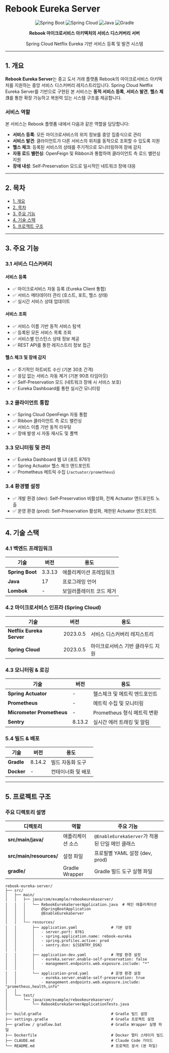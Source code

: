 # Rebook Eureka Server

<div align="center">

![Spring Boot](https://img.shields.io/badge/Spring%20Boot-3.3.13-brightgreen)
![Spring Cloud](https://img.shields.io/badge/Spring%20Cloud-2023.0.5-blue)
![Java](https://img.shields.io/badge/Java-17-orange)
![Gradle](https://img.shields.io/badge/Gradle-8.14.2-02303A)

**Rebook 마이크로서비스 아키텍처의 서비스 디스커버리 서버**

Spring Cloud Netflix Eureka 기반 서비스 등록 및 발견 시스템

</div>

---

## 1. 개요

**Rebook Eureka Server**는 중고 도서 거래 플랫폼 Rebook의 마이크로서비스 아키텍처를 지원하는 중앙 서비스 디스커버리 레지스트리입니다. Spring Cloud Netflix Eureka Server를 기반으로 구현된 본 서비스는 **동적 서비스 등록**, **서비스 발견**, **헬스 체크**를 통한 확장 가능하고 복원력 있는 시스템 구조를 제공합니다.


### 서비스 역할

본 서비스는 Rebook 플랫폼 내에서 다음과 같은 역할을 담당합니다:

- **서비스 등록**: 모든 마이크로서비스의 위치 정보를 중앙 집중식으로 관리
- **서비스 발견**: 클라이언트가 다른 서비스의 위치를 동적으로 조회할 수 있도록 지원
- **헬스 체크**: 등록된 서비스의 상태를 주기적으로 모니터링하여 장애 감지
- **자동 로드 밸런싱**: OpenFeign 및 Ribbon과 통합하여 클라이언트 측 로드 밸런싱 지원
- **장애 내성**: Self-Preservation 모드로 일시적인 네트워크 장애 대응

---

## 2. 목차

- [1. 개요](#1-개요)
- [2. 목차](#2-목차)
- [3. 주요 기능](#3-주요-기능)
- [4. 기술 스택](#4-기술-스택)
- [5. 프로젝트 구조](#5-프로젝트-구조)

---



## 3. 주요 기능

### 3.1 서비스 디스커버리

#### 서비스 등록
- ✅ 마이크로서비스 자동 등록 (Eureka Client 통합)
- ✅ 서비스 메타데이터 관리 (호스트, 포트, 헬스 상태)
- ✅ 실시간 서비스 상태 업데이트

#### 서비스 조회
- ✅ 서비스 이름 기반 동적 서비스 탐색
- ✅ 등록된 모든 서비스 목록 조회
- ✅ 서비스별 인스턴스 상태 정보 제공
- ✅ REST API를 통한 레지스트리 정보 접근

#### 헬스 체크 및 장애 감지
- ✅ 주기적인 하트비트 수신 (기본 30초 간격)
- ✅ 응답 없는 서비스 자동 제거 (기본 90초 타임아웃)
- ✅ Self-Preservation 모드 (네트워크 장애 시 서비스 보호)
- ✅ Eureka Dashboard를 통한 실시간 모니터링

### 3.2 클라이언트 통합

- ✅ Spring Cloud OpenFeign 자동 통합
- ✅ Ribbon 클라이언트 측 로드 밸런싱
- ✅ 서비스 이름 기반 동적 라우팅
- ✅ 장애 발생 시 자동 재시도 및 폴백

### 3.3 모니터링 및 관리

- ✅ Eureka Dashboard 웹 UI (포트 8761)
- ✅ Spring Actuator 헬스 체크 엔드포인트
- ✅ Prometheus 메트릭 수집 (`/actuator/prometheus`)

### 3.4 환경별 설정

- ✅ 개발 환경 (dev): Self-Preservation 비활성화, 전체 Actuator 엔드포인트 노출
- ✅ 운영 환경 (prod): Self-Preservation 활성화, 제한된 Actuator 엔드포인트


---

## 4. 기술 스택

### 4.1 백엔드 프레임워크

| 기술 | 버전 | 용도 |
|------|------|------|
| **Spring Boot** | 3.3.13 | 애플리케이션 프레임워크 |
| **Java** | 17 | 프로그래밍 언어 |
| **Lombok** | - | 보일러플레이트 코드 제거 |

### 4.2 마이크로서비스 인프라 (Spring Cloud)

| 기술 | 버전 | 용도 |
|------|------|------|
| **Netflix Eureka Server** | 2023.0.5 | 서비스 디스커버리 레지스트리 |
| **Spring Cloud** | 2023.0.5 | 마이크로서비스 기반 클라우드 지원 |

### 4.3 모니터링 & 로깅

| 기술 | 버전 | 용도 |
|------|------|------|
| **Spring Actuator** | - | 헬스체크 및 메트릭 엔드포인트 |
| **Prometheus** | - | 메트릭 수집 및 모니터링 |
| **Micrometer Prometheus** | - | Prometheus 형식 메트릭 변환 |
| **Sentry** | 8.13.2 | 실시간 에러 트래킹 및 알림 |

### 5.4 빌드 & 배포

| 기술 | 버전 | 용도 |
|------|------|------|
| **Gradle** | 8.14.2 | 빌드 자동화 도구 |
| **Docker** | - | 컨테이너화 및 배포 |

---
## 5. 프로젝트 구조

### 주요 디렉토리 설명

| 디렉토리 | 역할 | 주요 기능 |
|---------|------|----------|
| **src/main/java/** | 애플리케이션 소스 | `@EnableEurekaServer`가 적용된 단일 메인 클래스 |
| **src/main/resources/** | 설정 파일 | 프로필별 YAML 설정 (dev, prod) |
| **gradle/** | Gradle Wrapper | Gradle 빌드 도구 실행 파일 |


```
rebook-eureka-server/
├── src/
│   ├── main/
│   │   ├── java/com/example/rebookeurekaserver/
│   │   │   └── RebookEurekaServerApplication.java  # 메인 애플리케이션
│   │   │       @SpringBootApplication
│   │   │       @EnableEurekaServer
│   │   │
│   │   └── resources/
│   │       ├── application.yaml               # 기본 설정
│   │       │   - server.port: 8761
│   │       │   - spring.application.name: rebook-eureka
│   │       │   - spring.profiles.active: prod
│   │       │   - sentry.dsn: ${SENTRY_DSN}
│   │       │
│   │       ├── application-dev.yaml           # 개발 환경 설정
│   │       │   - eureka.server.enable-self-preservation: false
│   │       │   - management.endpoints.web.exposure.include: "*"
│   │       │
│   │       └── application-prod.yaml          # 운영 환경 설정
│   │           - eureka.server.enable-self-preservation: true
│   │           - management.endpoints.web.exposure.include: "prometheus,health,info"
│   │
│   └── test/
│       └── java/com/example/rebookeurekaserver/
│           └── RebookEurekaServerApplicationTests.java
│
├── build.gradle                               # Gradle 빌드 설정
├── settings.gradle                            # Gradle 프로젝트 설정
├── gradlew / gradlew.bat                      # Gradle Wrapper 실행 파일
├── Dockerfile                                 # Docker 멀티 스테이지 빌드
├── CLAUDE.md                                  # Claude Code 가이드
└── README.md                                  # 프로젝트 문서 (본 파일)
```
